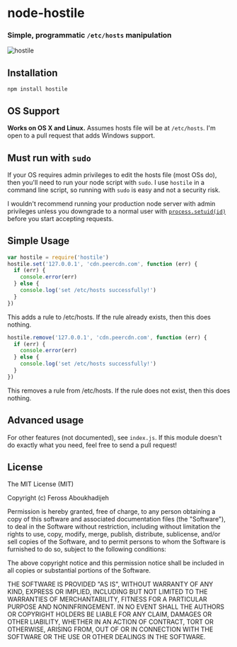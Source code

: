 # node-hostile
### Simple, programmatic `/etc/hosts` manipulation

![hostile](https://raw.github.com/feross/hostile/master/img.png)

## Installation

`npm install hostile`

## OS Support

**Works on OS X and Linux.** Assumes hosts file will be at `/etc/hosts`. I'm open to a pull request that adds Windows support.

## Must run with `sudo`

If your OS requires admin privileges to edit the hosts file (most OSs do), then you'll need to run your node script with `sudo`. I use `hostile` in a command line script, so running with `sudo` is easy and not a security risk.

I wouldn't recommend running your production node server with admin privileges unless you downgrade to a normal user with [`process.setuid(id)`](http://nodejs.org/api/process.html#process_process_setuid_id) before you start accepting requests.

## Simple Usage

```js
var hostile = require('hostile')
hostile.set('127.0.0.1', 'cdn.peercdn.com', function (err) {
  if (err) {
    console.error(err)
  } else {
    console.log('set /etc/hosts successfully!')
  }
})
```

This adds a rule to /etc/hosts. If the rule already exists, then this does nothing.

```js
hostile.remove('127.0.0.1', 'cdn.peercdn.com', function (err) {
  if (err) {
    console.error(err)
  } else {
    console.log('set /etc/hosts successfully!')
  }
})
```

This removes a rule from /etc/hosts. If the rule does not exist, then this does
nothing.

## Advanced usage

For other features (not documented), see `index.js`. If this module doesn't do exactly what you need, feel free to send a pull request!

## License

The MIT License (MIT)

Copyright (c) Feross Aboukhadijeh

Permission is hereby granted, free of charge, to any person obtaining a copy
of this software and associated documentation files (the "Software"), to deal
in the Software without restriction, including without limitation the rights
to use, copy, modify, merge, publish, distribute, sublicense, and/or sell
copies of the Software, and to permit persons to whom the Software is
furnished to do so, subject to the following conditions:

The above copyright notice and this permission notice shall be included in
all copies or substantial portions of the Software.

THE SOFTWARE IS PROVIDED "AS IS", WITHOUT WARRANTY OF ANY KIND, EXPRESS OR
IMPLIED, INCLUDING BUT NOT LIMITED TO THE WARRANTIES OF MERCHANTABILITY,
FITNESS FOR A PARTICULAR PURPOSE AND NONINFRINGEMENT. IN NO EVENT SHALL THE
AUTHORS OR COPYRIGHT HOLDERS BE LIABLE FOR ANY CLAIM, DAMAGES OR OTHER
LIABILITY, WHETHER IN AN ACTION OF CONTRACT, TORT OR OTHERWISE, ARISING FROM,
OUT OF OR IN CONNECTION WITH THE SOFTWARE OR THE USE OR OTHER DEALINGS IN
THE SOFTWARE.
